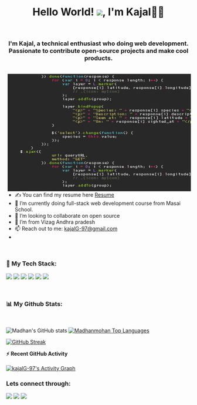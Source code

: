 <h1 align="center">Hello World! <img src="https://raw.githubusercontent.com/MartinHeinz/MartinHeinz/master/wave.gif" width="30px">, I'm Kajal👩‍💻</h1>
<br>
<h3 align="center">I'm Kajal, a technical enthusiast who doing web development. Passionate to contribute open-source projects and make cool products.</h3>
<br>
<img align="right" alt="GIF" src="https://github.com/bhumikatewary/bhumikatewary/blob/main/giphy.gif" width="500" height="320" />

- ✍ You can find my resume here [Resume]
- 🌱 I’m currently doing full-stack web development course from Masai School.
- 👯 I’m looking to collaborate on open source
- 🏫 I’m from Vizag Andhra pradesh
- 📫 Reach out to me: kajalG-97@gmail.com
- 


<br>


### 🚀 My Tech Stack:

<p align="left">
    <a> <img src="https://img.icons8.com/color/48/000000/html-5.png"/> </a>
    <a> <img src="https://img.icons8.com/color/48/000000/css3.png"/> </a>
    <a> <img src="https://img.icons8.com/color/48/000000/javascript.png"/> </a>
    <a> <img src="https://img.icons8.com/color/48/000000/nodejs.png"/> </a>
    <a><img src="https://img.icons8.com/plasticine/2x/react.png" height=50px /></a>
    <a> <img src="https://cdn.iconscout.com/icon/free/png-48/mongodb-3629612-3032310.png"/> 
    
</p>


<br>

### 📊 My Github Stats:
<br/>

![Madhan's GitHub stats](https://github-readme-stats.vercel.app/api?username=kajalG-97&show_icons=true&theme=radical) <a href="https://github.com/kajalG-97/github-readme-stats"><img alt="Madhanmohan Top Languages" src="https://github-readme-stats.vercel.app/api/top-langs/?username=kajalG-97&langs_count=8&count_private=true&layout=compact&theme=react&hide_border=true&bg_color=0D1117" /></a>

[![GitHub Streak](https://github-readme-streak-stats.herokuapp.com?user=kajalG-97&theme=radical&hide_border=true&date_format=M%20j%5B%2C%20Y%5D)](https://git.io/streak-stats)
<br>
    
<summary><b>⚡ Recent GitHub Activity</b></summary>
<br/>
   <a href="https://github.com/kajalG-97"><img alt="kajalG-97's Activity Graph" src="https://activity-graph.herokuapp.com/graph?username=kajalG-97&custom_title=kajalG-97's%20Contribution%20Graph&theme=react-dark" /></a>
  <br/>


### Lets connect through:
<a href="https://twitter.com/madhanmohan6450"><img src="https://img.icons8.com/color/48/000000/twitter--v1.png"/></a>
<a href="https://www.linkedin.com/in/madhan-mohan-474389158"><img src="https://img.icons8.com/color/48/000000/linkedin.png"/></a>
<a href="https://www.instagram.com/madhan_m_o_h_a_n/"><img src="https://img.icons8.com/fluency/2x/instagram-new.png" height=50px/></a>


[twitter]: https://twitter.com/madhanmohan6450
[resume]: https://drive.google.com/file/d/1ZS6PeoTAXiTHG6o5gvKwK7u8HFYAF-h0/view?usp=sharing
